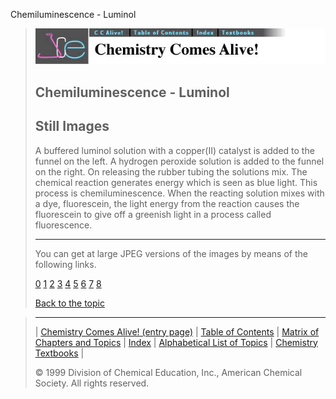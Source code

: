 





 Chemiluminescence - Luminol
 



> ![Chemistry Comes Alive!](ccahead.gif)
> 
> 
> 
> 
> 
> 
> 
> 
> 
> ## Chemiluminescence - Luminol
> 
> 
> 
> 
> ## Still Images
> 
> 
> 
> 
> 
> 
> 
> 
> 
>  A buffered luminol solution with a copper(II) catalyst is added to
the funnel on the left. A hydrogen peroxide solution is added to the
funnel on the right. On releasing the rubber tubing the solutions
mix. The chemical reaction generates energy which is seen as blue
light. This process is chemiluminescence. When the reacting
solution mixes with a dye, fluorescein, the light energy from the
reaction causes the fluorescein to give off a greenish light in a
process called fluorescence.
>  
> 
> 
> 
> 
> 
> 
> ---
> 
> 
>  You can get at large JPEG versions of the images by means of the following links.
>    
> 
> 
> [0](../../STILLS/ILUMIN/ILLUM1/64JPG48/0.JPG) 
> [1](../../STILLS/ILUMIN/ILLUM1/64JPG48/1.JPG) 
> [2](../../STILLS/ILUMIN/ILLUM1/64JPG48/2.JPG) 
> [3](../../STILLS/ILUMIN/ILLUM1/64JPG48/3.JPG) 
> [4](../../STILLS/ILUMIN/ILLUM1/64JPG48/4.JPG) 
> [5](../../STILLS/ILUMIN/ILLUM1/64JPG48/5.JPG) 
> [6](../../STILLS/ILUMIN/ILLUM1/64JPG48/6.JPG) 
> [7](../../STILLS/ILUMIN/ILLUM1/64JPG48/7.JPG) 
> [8](../../STILLS/ILUMIN/ILLUM1/64JPG48/8.JPG) 
> 
> 
> 
> 
> [Back to the topic](../../MAIN/ILUMIN/PAGE1.HTM)



> ---
> 
> 
>  |
>  [Chemistry Comes Alive! (entry page)](../../INDEX.HTM) 
>  |
>  [Table of Contents](../../CONTENTS.HTM) 
>  |
>  [Matrix of Chapters and Topics](../../MATRIX.HTM) 
>  |
>  [Index](../../WORDS.HTM) 
>  |
>  [Alphabetical List of Topics](../../ALPHATOP.HTM) 
>  |
>  [Chemistry Textbooks](../../BOOKS.HTM) 
>  |
>  
>  © 1999 Division of Chemical Education, Inc.,
American Chemical Society. All rights reserved.





